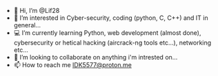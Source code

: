 - 👋 Hi, I’m @Lif28
- 👀 I’m interested in Cyber-security, coding (python, C, C++) and IT in general...
- 💻️ I’m currently learning Python, web development (almost done), cybersecurity or hetical hacking (aircrack-ng tools etc...), networking etc...
- 👥️ I’m looking to collaborate on anything i'm intrested on...
- 📫 How to reach me IDK5577@proton.me


<!---
Lif28/Lif28 is a ✨ special ✨ repository because its `README.md` (this file) appears on your GitHub profile.
You can click the Preview link to take a look at your changes.
--->
